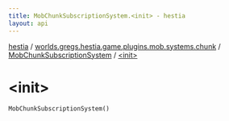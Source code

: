 ```yaml
---
title: MobChunkSubscriptionSystem.<init> - hestia
layout: api
---
```


<div class='api-docs-breadcrumbs'><a href="../../index.html">hestia</a> / <a href="../index.html">worlds.gregs.hestia.game.plugins.mob.systems.chunk</a> / <a href="index.html">MobChunkSubscriptionSystem</a> / <a href="./-init-.html">&lt;init&gt;</a></div>

# &lt;init&gt;

<div class="signature"><code><span class="identifier">MobChunkSubscriptionSystem</span><span class="symbol">(</span><span class="symbol">)</span></code></div>
